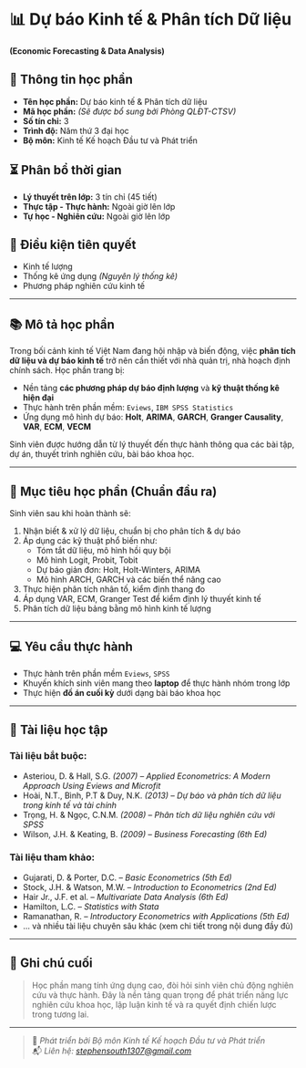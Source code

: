 # 📊 Dự báo Kinh tế & Phân tích Dữ liệu  
**(Economic Forecasting & Data Analysis)**

## 📝 Thông tin học phần
- **Tên học phần:** Dự báo kinh tế & Phân tích dữ liệu  
- **Mã học phần:** *(Sẽ được bổ sung bởi Phòng QLĐT-CTSV)*
- **Số tín chỉ:** 3  
- **Trình độ:** Năm thứ 3 đại học  
- **Bộ môn:** Kinh tế Kế hoạch Đầu tư và Phát triển  

## ⏳ Phân bổ thời gian
- **Lý thuyết trên lớp:** 3 tín chỉ (45 tiết)  
- **Thực tập - Thực hành:** Ngoài giờ lên lớp  
- **Tự học - Nghiên cứu:** Ngoài giờ lên lớp  

## 🧩 Điều kiện tiên quyết
- Kinh tế lượng  
- Thống kê ứng dụng *(Nguyên lý thống kê)*  
- Phương pháp nghiên cứu kinh tế  

---

## 📚 Mô tả học phần

Trong bối cảnh kinh tế Việt Nam đang hội nhập và biến động, việc **phân tích dữ liệu và dự báo kinh tế** trở nên cần thiết với nhà quản trị, nhà hoạch định chính sách. Học phần trang bị:

- Nền tảng **các phương pháp dự báo định lượng** và **kỹ thuật thống kê hiện đại**
- Thực hành trên phần mềm: `Eviews`, `IBM SPSS Statistics`
- Ứng dụng mô hình dự báo: **Holt**, **ARIMA**, **GARCH**, **Granger Causality**, **VAR**, **ECM**, **VECM**

Sinh viên được hướng dẫn từ lý thuyết đến thực hành thông qua các bài tập, dự án, thuyết trình nghiên cứu, bài báo khoa học.

---

## 🎯 Mục tiêu học phần (Chuẩn đầu ra)

Sinh viên sau khi hoàn thành sẽ:

1. Nhận biết & xử lý dữ liệu, chuẩn bị cho phân tích & dự báo  
2. Áp dụng các kỹ thuật phổ biến như:
   - Tóm tắt dữ liệu, mô hình hồi quy bội  
   - Mô hình Logit, Probit, Tobit  
   - Dự báo giản đơn: Holt, Holt-Winters, ARIMA  
   - Mô hình ARCH, GARCH và các biến thể nâng cao  
3. Thực hiện phân tích nhân tố, kiểm định thang đo  
4. Áp dụng VAR, ECM, Granger Test để kiểm định lý thuyết kinh tế  
5. Phân tích dữ liệu bảng bằng mô hình kinh tế lượng

---

## 💻 Yêu cầu thực hành

- Thực hành trên phần mềm `Eviews`, `SPSS`
- Khuyến khích sinh viên mang theo **laptop** để thực hành nhóm trong lớp  
- Thực hiện **đồ án cuối kỳ** dưới dạng bài báo khoa học  

---

## 📘 Tài liệu học tập

### Tài liệu bắt buộc:
- Asteriou, D. & Hall, S.G. *(2007)* – *Applied Econometrics: A Modern Approach Using Eviews and Microfit*  
- Hoài, N.T., Bình, P.T & Duy, N.K. *(2013)* – *Dự báo và phân tích dữ liệu trong kinh tế và tài chính*  
- Trọng, H. & Ngọc, C.N.M. *(2008)* – *Phân tích dữ liệu nghiên cứu với SPSS*  
- Wilson, J.H. & Keating, B. *(2009)* – *Business Forecasting (6th Ed)*

### Tài liệu tham khảo:
- Gujarati, D. & Porter, D.C. – *Basic Econometrics (5th Ed)*  
- Stock, J.H. & Watson, M.W. – *Introduction to Econometrics (2nd Ed)*  
- Hair Jr., J.F. et al. – *Multivariate Data Analysis (6th Ed)*  
- Hamilton, L.C. – *Statistics with Stata*  
- Ramanathan, R. – *Introductory Econometrics with Applications (5th Ed)*  
- ... và nhiều tài liệu chuyên sâu khác (xem chi tiết trong nội dung đầy đủ)

---

## 🧠 Ghi chú cuối

> Học phần mang tính ứng dụng cao, đòi hỏi sinh viên chủ động nghiên cứu và thực hành. Đây là nền tảng quan trọng để phát triển năng lực nghiên cứu khoa học, lập luận kinh tế và ra quyết định chiến lược trong tương lai.

---

> 📍 *Phát triển bởi Bộ môn Kinh tế Kế hoạch Đầu tư và Phát triển*  
> 📬 *Liên hệ: [stephensouth1307@gmail.com](mailto:stephensouth1307@gmail.com)*  
